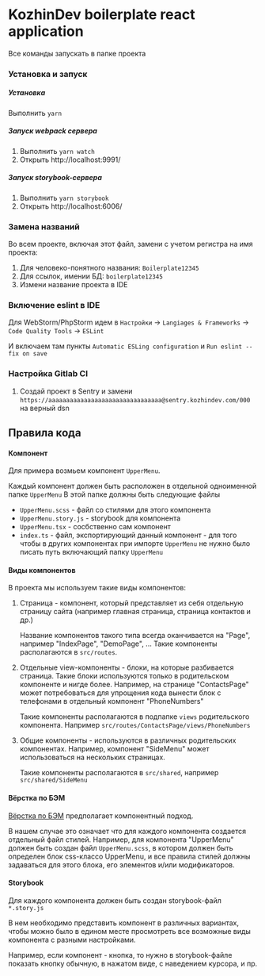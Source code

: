 # KozhinDev boilerplate react application

Все команды запускать в папке проекта

### Установка и запуск

##### Установка

Выполнить `yarn` 


##### Запуск webpack сервера

1. Выполнить `yarn watch`
2. Открыть http://localhost:9991/

##### Запуск storybook-сервера

1. Выполнить `yarn storybook`
2. Открыть http://localhost:6006/

### Замена названий

Во всем проекте, включая этот файл, замени с учетом регистра на имя проекта:

1. Для человеко-понятного названия: `Boilerplate12345`
2. Для ссылок, имении БД: `boilerplate12345`
3. Измени название проекта в IDE

### Включение eslint в IDE

Для WebStorm/PhpStorm идем в `Настройки` -> `Langiages & Frameworks` -> `Code Quality Tools` -> `ESLint`

И включаем там пункты `Automatic ESLing configuration` и `Run eslint --fix on save`

### Настройка Gitlab CI

1. Создай проект в Sentry и замени `https://aaaaaaaaaaaaaaaaaaaaaaaaaaaaaaaa@sentry.kozhindev.com/000` на верный dsn


## Правила кода


#### Компонент

Для примера возмьем компонент `UpperMenu`.

Каждый компонент должен быть расположен в отдельной одноименной папке `UpperMenu` 
В этой папке должны быть следующие файлы
- `UpperMenu.scss` - файл со стилями для этого компонента
- `UpperMenu.story.js` - storybook для компонента
- `UpperMenu.tsx` - сосбственно сам компонент
- `index.ts` - файл, экспортирующий данный компонент - для того чтобы в других компонентах при импорте `UpperMenu` 
не нужно было писать путь включающий папку `UpperMenu`


#### Виды компонентов

В проекта мы используем такие виды компонентов:

1. Страница - компонент, который представляет из себя отдельную страницу сайта (например главная страница, страница 
 контактов и др.)

    Название компонентов такого типа всегда оканчивается на "Page", например "IndexPage", "DemoPage", ...
    Такие компоненты располагаются в `src/routes`.

2. Отдельные view-компоненты - блоки, на которые разбивается страница. Такие блоки используются только в родительском
компоненте и нигде более. Например, на странице "ContactsPage" может потребоваться для упрощения кода вынести блок
с телефонами в отдельный компонент "PhoneNumbers"

    Такие компоненты располагаются в подпапке `views` родительского компонента. Например
    `src/routes/ContactsPage/views/PhoneNumbers`

3. Общие компоненты - используются в различных родительских компонентах. Например, компонент "SideMenu" может 
использоваться на нескольких страницах.

    Такие компоненты располагаются в `src/shared`, например `src/shared/SideMenu`

#### Вёрстка по БЭМ

[Вёрстка по БЭМ](https://ru.bem.info/methodology/quick-start/) предполагает компонентный подход.

В нашем случае это означает что для каждого компонента создается отдельный файл стилей. Например, для компонента 
"UpperMenu" должен быть создан файл `UpperMenu.scss`, в котором должен быть определен блок css-классо UpperMenu,
и все правила стилей должны задаваться для этого блока, его элементов и/или модификаторов.

#### Storybook

Для каждого компонента должен быть создан storybook-файл `*.story.js`

В нем необходимо представить компонент в различных вариантах, чтобы можно было в едином месте просмотреть все возможные
виды компонента с разными настройками.

Например, если компонент - кнопка, то нужно в storybook-файле показать кнопку обычную, в нажатом виде,
с наведением курсора, и пр.